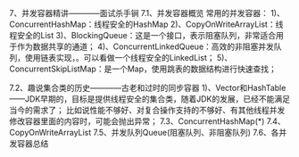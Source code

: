 7、并发容器精讲————面试杀手锏
7.1、并发容器概览
常用的并发容器：
1)、ConcurrentHashMap：线程安全的HashMap
2)、CopyOnWriteArrayList：线程安全的List
3)、BlockingQueue：这是一个接口，表示阻塞队列，非常适合用于作为数据共享的通道；
4)、ConcurrentLinkedQueue：高效的非阻塞并发队列，使用链表实现，。可以看做一个线程安全的LinkedList；
5)、ConcurrentSkipListMap：是一个Map，使用跳表的数据结构进行快速查找；

7.2、趣说集合类的历史————古老和过时的同步容器
1)、Vector和HashTable——JDK早期的，目标是提供线程安全的集合类，随着JDK的发展，已经不能满足当今的需求了；
比如说性能不够好、对复合操作支持的不够好、有其他线程并发修改容器里面的内容时，可能会抛出异常；
7.3、ConcurrentHashMap(*)
7.4、CopyOnWriteArrayList
7.5、并发队列Queue(阻塞队列、非阻塞队列)
7.6、各并发容器总结